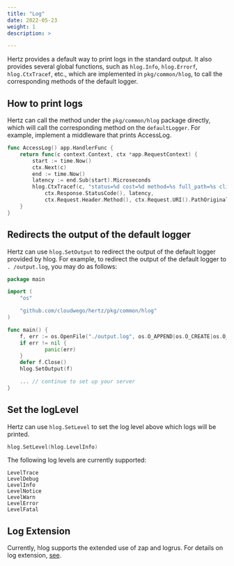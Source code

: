 ```yaml
---
title: "Log"
date: 2022-05-23
weight: 1
description: >

---
```


Hertz provides a default way to print logs in the standard output. It also provides several global functions, such as `hlog.Info`, `hlog.Errorf`, `hlog.CtxTracef`, etc., which are implemented in `pkg/common/hlog`, to call the corresponding methods of the default logger.

## How to print logs

Hertz can call the method under the `pkg/common/hlog` package directly, which will call the corresponding method on the `defaultLogger`. For example, implement a middleware that prints AccessLog.

```go
func AccessLog() app.HandlerFunc {
	return func(c context.Context, ctx *app.RequestContext) {
		start := time.Now()
		ctx.Next(c)
		end := time.Now()
		latency := end.Sub(start).Microseconds
		hlog.CtxTracef(c, "status=%d cost=%d method=%s full_path=%s client_ip=%s host=%s",
			ctx.Response.StatusCode(), latency,
			ctx.Request.Header.Method(), ctx.Request.URI().PathOriginal(), ctx.ClientIP(), ctx.Request.Host())
	}
}
```

## Redirects the output of the default logger

Hertz can use `hlog.SetOutput` to redirect the output of the default logger provided by hlog.
For example, to redirect the output of the default logger to `. /output.log`, you may do as follows:

```go
package main

import (
    "os"

    "github.com/cloudwego/hertz/pkg/common/hlog"
)

func main() {
    f, err := os.OpenFile("./output.log", os.O_APPEND|os.O_CREATE|os.O_WRONLY, 0644)
    if err != nil {
            panic(err)
    }
    defer f.Close()
    hlog.SetOutput(f)

    ... // continue to set up your server
}
```

## Set the logLevel

Hertz can use `hlog.SetLevel` to set the log level above which logs will be printed.

```go
hlog.SetLevel(hlog.LevelInfo)
```

The following log levels are currently supported:

```text
LevelTrace
LevelDebug
LevelInfo
LevelNotice
LevelWarn
LevelError
LevelFatal
```

## Log Extension

Currently, hlog supports the extended use of zap and logrus. For details on log extension, [see](https://www.cloudwego.io/docs/hertz/tutorials/framework-exten/log/).
